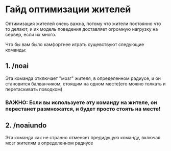 # Гайд оптимизации жителей 
Оптимизация жителей очень важна, потому что жители постоянно что то делают, и их модель поведения доставляет огромную нагрузку на сервер, если их много.

Что бы вам было камфортнее играть сущевствуют следующие команды:

## 1. /noai

Эта команда отключает "мозг" жителя, в определенном радиусе, и он становится балванчиком, стоящим на одном месте(его можно толкать и перетаскивать поводком)

### ВАЖНО: Если вы используете эту команду на жителе, он перестанет размножатся, и будет просто стоять на месте!

## 2. /noaiundo

Эта команда как не странно отменяет предидущую команду, включая мозг жителям в определенном радиусе
